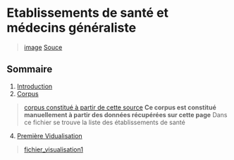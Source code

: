 # Etablissements de santé et médecins généraliste 
 
>[image](https://www.usine-digitale.fr/mediatheque/2/9/0/001212092_896x598_c.jpg)
>[Souce](https://www.google.com/search?client=firefox-b-d&sca_esv=237b9e3607b773e7&sxsrf=ACQVn098UFseV4LSRtwN5bMNw6PUXP_vTg:1706712982100&q=sant%C3%A9&tbm=isch&source=lnms&sa=X&ved=2ahUKEwiLgKCo8YeEAxVfVqQEHaBmB5MQ0pQJegQIDRAB&biw=1280&bih=559&dpr=1.5#imgrc=-mOlzfbM1jV-VM)

## Sommaire
1. [Introduction](#intro)
2. [Corpus](#jeudedonnees)
>[corpus constitué à partir de cette source]( https://www.sanitaire-social.com/annuaire-etablissements-de-sante/etablissement-de-sante)
**Ce corpus est constitué manuellement à partir des données récupérées sur cette page**
Dans ce fichier se trouve la liste des établissements de santé

4. [Première Vidualisation](#visualisation)

>[fichier_visualisation1](https://github.com/Koladesky/Examen_datavisualisation_M2_2024/blob/main/Etablissemments-sante.csv)

<div class="flourish-embed flourish-hierarchy" data-src="visualisation/16644482"><script src="https://public.flourish.studio/resources/embed.js"></script></div>
